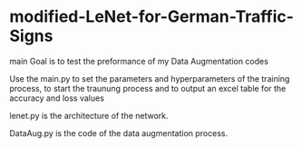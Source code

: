 # modified-LeNet-for-German-Traffic-Signs
main Goal is to test the preformance of my Data Augmentation codes

Use the main.py to set the parameters and hyperparameters of the training process, to start the traunung process and to output an excel table for the accuracy and loss values

lenet.py is the architecture of the network.

DataAug.py is the code of the data augmentation process.
